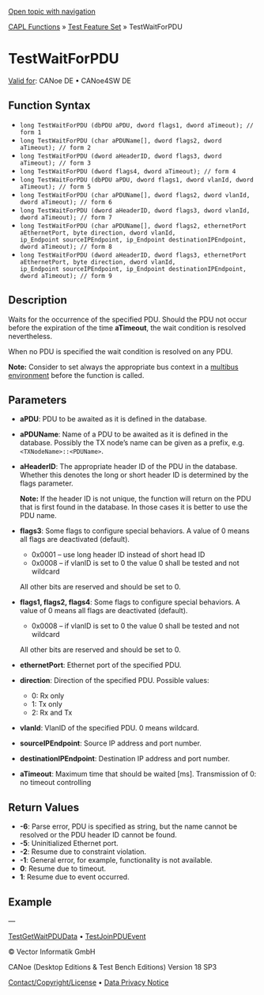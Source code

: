 [Open topic with navigation](../../../../../CANoeDEFamily.htm#Topics/CAPLFunctions/Test/Functions/CAPLfunctionTestWaitForPDU.md)

[CAPL Functions](../../CAPLfunctions.md) » [Test Feature Set](../CAPLfunctionsTFSOverview.md) » TestWaitForPDU

# TestWaitForPDU

[Valid for](../../../Shared/FeatureAvailability.md): CANoe DE • CANoe4SW DE

## Function Syntax

- `long TestWaitForPDU (dbPDU aPDU, dword flags1, dword aTimeout); // form 1`
- `long TestWaitForPDU (char aPDUName[], dword flags2, dword aTimeout); // form 2`
- `long TestWaitForPDU (dword aHeaderID, dword flags3, dword aTimeout); // form 3`
- `long TestWaitForPDU (dword flags4, dword aTimeout); // form 4`
- `long TestWaitForPDU (dbPDU aPDU, dword flags1, dword vlanId, dword aTimeout); // form 5`
- `long TestWaitForPDU (char aPDUName[], dword flags2, dword vlanId, dword aTimeout); // form 6`
- `long TestWaitForPDU (dword aHeaderID, dword flags3, dword vlanId, dword aTimeout); // form 7`
- `long TestWaitForPDU (char aPDUName[], dword flags2, ethernetPort aEthernetPort, byte direction, dword vlanId, ip_Endpoint sourceIPEndpoint, ip_Endpoint destinationIPEndpoint, dword aTimeout); // form 8`
- `long TestWaitForPDU (dword aHeaderID, dword flags3, ethernetPort aEthernetPort, byte direction, dword vlanId, ip_Endpoint sourceIPEndpoint, ip_Endpoint destinationIPEndpoint, dword aTimeout); // form 9`

## Description

Waits for the occurrence of the specified PDU. Should the PDU not occur before the expiration of the time **aTimeout**, the wait condition is resolved nevertheless.

When no PDU is specified the wait condition is resolved on any PDU.

**Note:** Consider to set always the appropriate bus context in a [multibus environment](../../../Shared/CAPL/General/TestMultiBusEnvironment.md) before the function is called.

## Parameters

- **aPDU**: PDU to be awaited as it is defined in the database.
- **aPDUName**: Name of a PDU to be awaited as it is defined in the database. Possibly the TX node’s name can be given as a prefix, e.g. `<TXNodeName>::<PDUName>`.
- **aHeaderID**: The appropriate header ID of the PDU in the database. Whether this denotes the long or short header ID is determined by the flags parameter.

  **Note:** If the header ID is not unique, the function will return on the PDU that is first found in the database. In those cases it is better to use the PDU name.

- **flags3**: Some flags to configure special behaviors. A value of 0 means all flags are deactivated (default).
  - 0x0001 – use long header ID instead of short head ID
  - 0x0008 – if vlanID is set to 0 the value 0 shall be tested and not wildcard

  All other bits are reserved and should be set to 0.

- **flags1, flags2, flags4**: Some flags to configure special behaviors. A value of 0 means all flags are deactivated (default).
  - 0x0008 – if vlanID is set to 0 the value 0 shall be tested and not wildcard

  All other bits are reserved and should be set to 0.

- **ethernetPort**: Ethernet port of the specified PDU.
- **direction**: Direction of the specified PDU. Possible values:
  - 0: Rx only
  - 1: Tx only
  - 2: Rx and Tx

- **vlanId**: VlanID of the specified PDU. 0 means wildcard.
- **sourceIPEndpoint**: Source IP address and port number.
- **destinationIPEndpoint**: Destination IP address and port number.
- **aTimeout**: Maximum time that should be waited [ms]. Transmission of 0: no timeout controlling

## Return Values

- **-6**: Parse error, PDU is specified as string, but the name cannot be resolved or the PDU header ID cannot be found.
- **-5**: Uninitialized Ethernet port.
- **-2**: Resume due to constraint violation.
- **-1**: General error, for example, functionality is not available.
- **0**: Resume due to timeout.
- **1**: Resume due to event occurred.

## Example

—

[TestGetWaitPDUData](CAPLfunctionTestGetWaitPDUData.md) • [TestJoinPDUEvent](CAPLfunctionTestJoinPDUEvent.md)

© Vector Informatik GmbH

CANoe (Desktop Editions & Test Bench Editions) Version 18 SP3

[Contact/Copyright/License](../../../Shared/ContactCopyrightLicense.md) • [Data Privacy Notice](https://www.vector.com/int/en/company/get-info/privacy-policy/)